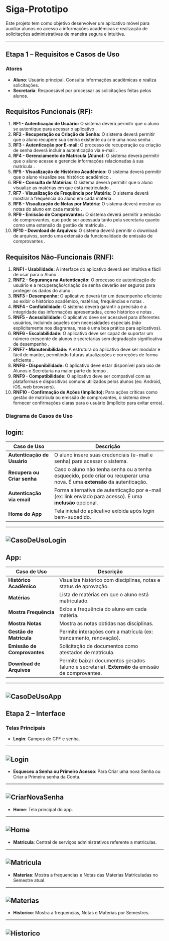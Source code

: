# Siga-Prototipo

Este projeto tem como objetivo desenvolver um aplicativo móvel para auxiliar alunos no acesso a informações acadêmicas e realização de solicitações administrativas de maneira segura e intuitiva.

---

## Etapa 1 – Requisitos e Casos de Uso

### Atores

- **Aluno**: Usuário principal. Consulta informações acadêmicas e realiza solicitações.
- **Secretaria**: Responsável por processar as solicitações feitas pelos alunos.

## **Requisitos Funcionais (RF):**

1. **RF1 - Autenticação de Usuário:** O sistema deverá permitir que o aluno se autentique para acessar o aplicativo .
2. **RF2 - Recuperação ou Criação de Senha:** O sistema deverá permitir que o aluno recupere sua senha existente ou crie uma nova senha .
3. **RF3 - Autenticação por E-mail:** O processo de recuperação ou criação de senha deverá incluir a autenticação via e-mail .
4. **RF4 - Gerenciamento de Matrícula (Aluno):** O sistema deverá permitir que o aluno acesse e gerencie informações relacionadas à sua matrícula .
5. **RF5 - Visualização de Histórico Acadêmico:** O sistema deverá permitir que o aluno visualize seu histórico acadêmico .
6. **RF6 - Consulta de Matérias:** O sistema deverá permitir que o aluno visualize as matérias em que está matriculado .
7. **RF7 - Visualização de Frequência por Matéria:** O sistema deverá mostrar a frequência do aluno em cada matéria .
8. **RF8 - Visualização de Notas por Matéria:** O sistema deverá mostrar as notas do aluno em cada matéria .
9. **RF9 - Emissão de Comprovantes:** O sistema deverá permitir a emissão de comprovantes, que pode ser acessada tanto pela secretaria quanto como uma extensão da gestão de matrícula .
10. **RF10 - Download de Arquivos:** O sistema deverá permitir o download de arquivos, sendo uma extensão da funcionalidade de emissão de comprovantes .

## **Requisitos Não-Funcionais (RNF):**

1. **RNF1 - Usabilidade:** A interface do aplicativo deverá ser intuitiva e fácil de usar para o Aluno .
2. **RNF2 - Segurança na Autenticação:** O processo de autenticação de usuário e a recuperação/criação de senha deverão ser seguros para proteger os dados do aluno .
3. **RNF3 - Desempenho:** O aplicativo deverá ter um desempenho eficiente ao exibir o histórico acadêmico, matérias, frequências e notas .
4. **RNF4 - Confiabilidade:** O sistema deverá garantir a precisão e a integridade das informações apresentadas, como histórico e notas .
5. **RNF5 - Acessibilidade:** O aplicativo deve ser acessível para diferentes usuários, incluindo aqueles com necessidades especiais (não explicitamente nos diagramas, mas é uma boa prática para aplicativos).
6. **RNF6 - Escalabilidade:** O aplicativo deve ser capaz de suportar um número crescente de alunos e secretarias sem degradação significativa de desempenho .
7. **RNF7 - Manutenibilidade:** A estrutura do aplicativo deve ser modular e fácil de manter, permitindo futuras atualizações e correções de forma eficiente .
8. **RNF8 - Disponibilidade:** O aplicativo deve estar disponível para uso de Alunos e Secretaria na maior parte do tempo .
9. **RNF9 - Compatibilidade:** O aplicativo deve ser compatível com as plataformas e dispositivos comuns utilizados pelos alunos (ex: Android, iOS, web browsers).
10. **RNF10 - Confirmação de Ações (Implícito):** Para ações críticas como gestão de matrícula ou emissão de comprovantes, o sistema deve fornecer confirmações claras para o usuário (implícito para evitar erros).

### Diagrama de Casos de Uso
## login:
| Caso de Uso                  | Descrição                                                                 |
|-----------------------------|---------------------------------------------------------------------------|
| **Autenticação de Usuário** | O aluno insere suas credenciais (e-mail e senha) para acessar o sistema. |
| **Recupera ou Criar senha** | Caso o aluno não tenha senha ou a tenha esquecido, pode criar ou recuperar uma nova. É uma **extensão** da autenticação. |
| **Autenticação via email**  | Forma alternativa de autenticação por e-mail (ex: link enviado para acesso). É uma **inclusão** opcional. |
| **Home do App**             | Tela inicial do aplicativo exibida após login bem-sucedido. |
---
![CasoDeUsoLogin](/images/login.png)
---
## App:
| Caso de Uso                   | Descrição                                                                 |
|------------------------------|---------------------------------------------------------------------------|
| **Histórico Acadêmico**      | Visualiza histórico com disciplinas, notas e status de aprovação.         |
| **Matérias**                 | Lista de matérias em que o aluno está matriculado.                        |
| **Mostra Frequência**        | Exibe a frequência do aluno em cada matéria.                              |
| **Mostra Notas**             | Mostra as notas obtidas nas disciplinas.                                  |
| **Gestão de Matrícula**      | Permite interações com a matrícula (ex: trancamento, renovação).          |
| **Emissão de Comprovantes**  | Solicitação de documentos como atestados de matrícula.                    |
| **Download de Arquivos**     | Permite baixar documentos gerados (aluno e secretaria). **Extensão** da emissão de comprovantes. |
---
![CasoDeUsoApp](/images/app.png)
---

## Etapa 2 – Interface

### Telas Principais

- **Login**: Campos de CPF e senha.
---
![Login](/images/Login-Figma.jpg)
---
- **Esqueceu a Senha ou Primeiro Acesso**: Para Criar uma nova Senha ou Criar a Primeira senha da Conta.
---
![CriarNovaSenha](/images/Criar_Nova_Senha-Figma.jpg)
---
- **Home**: Tela principal do app.
---
![Home](/images/Home_Figma.jpg)
---
- **Matricula**: Central de serviços administrativos referente a matriculas.
---
![Matricula](/images/Matricula-Figma.jpg)
---
- **Materias**: Mostra a frequencias e Notas das Materias Matriculadas no Semestre atual.
---
![Materias](/images/Materias-Figma.jpg)
---
- **Historico**: Mostra a frequencias, Notas e Materias por Semestres.
---
![Historico](/images/Historico-Figma.jpg)
---


















